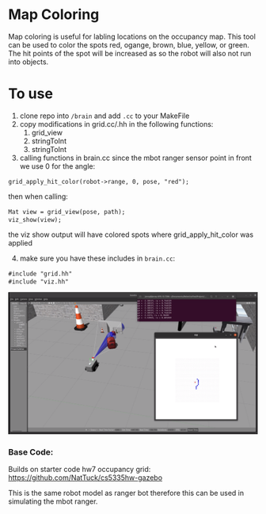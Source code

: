 # Map Coloring
Map coloring is useful for labling locations on the occupancy map. This tool can be used to color the spots red, ogange, brown, blue, yellow, or green. The hit points of the spot will be increased as so the robot will also not run into objects.

# To use
1. clone repo into `/brain` and add `.cc` to your MakeFile
2. copy modifications in grid.cc/.hh in the following functions:
   1. grid_view
   2. stringToInt
   3. stringToInt
3. calling functions in brain.cc
since the mbot ranger sensor point in front we use 0 for the angle:

```
grid_apply_hit_color(robot->range, 0, pose, "red");
```

then when calling:
```    
Mat view = grid_view(pose, path);
viz_show(view);

```

the viz show output will have colored spots where grid_apply_hit_color was applied

4. make sure you have these includes in `brain.cc`:
```
#include "grid.hh"
#include "viz.hh"
```
![imgt](redDot.png)

### Base Code:
Builds on starter code hw7 occupancy grid:  https://github.com/NatTuck/cs5335hw-gazebo

This is the same robot model as ranger bot therefore this can be used in simulating the mbot ranger. 
